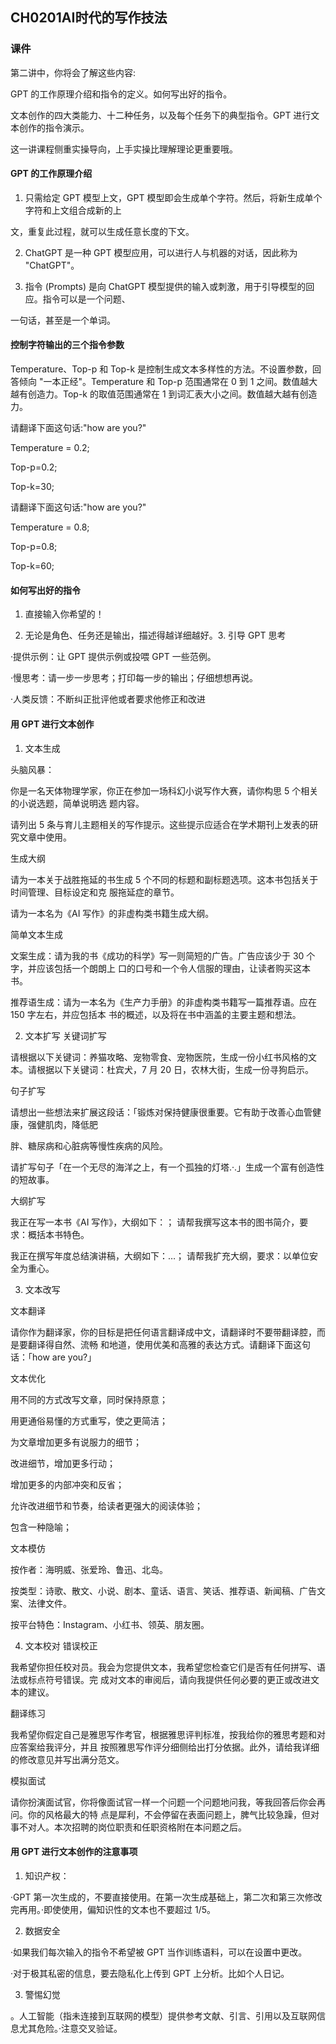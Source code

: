 ## CH0201AI时代的写作技法

### 课件

第二讲中，你将会了解这些内容:

GPT 的工作原理介绍和指令的定义。如何写出好的指令。

文本创作的四大类能力、十二种任务，以及每个任务下的典型指令。GPT 进行文本创作的指令演示。

这一讲课程侧重实操导向，上手实操比理解理论更重要哦。

#### GPT 的工作原理介绍

1. 只需给定 GPT 模型上文，GPT 模型即会生成单个字符。然后，将新生成单个字符和上文组合成新的上

文，重复此过程，就可以生成任意长度的下文。

2. ChatGPT 是一种 GPT 模型应用，可以进行人与机器的对话，因此称为 "ChatGPT"。

3. 指令 (Prompts) 是向 ChatGPT 模型提供的输入或刺激，用于引导模型的回应。指令可以是一个问题、

一句话，甚至是一个单词。

#### 控制字符输出的三个指令参数

Temperature、Top-p 和 Top-k 是控制生成文本多样性的方法。不设置参数，回答倾向 "一本正经"。Temperature 和 Top-p 范围通常在 0 到 1 之间。数值越大越有创造力。Top-k 的取值范围通常在 1 到词汇表大小之间。数值越大越有创造力。

请翻译下面这句话:"how are you?"

Temperature = 0.2;

Top-p=0.2;

Top-k=30;

请翻译下面这句话:"how are you?"

Temperature = 0.8;

Top-p=0.8;

Top-k=60;

#### 如何写出好的指令

1. 直接输入你希望的！

2. 无论是角色、任务还是输出，描述得越详细越好。3. 引导 GPT 思考

·提供示例：让 GPT 提供示例或投喂 GPT 一些范例。

·慢思考：请一步一步思考；打印每一步的输出；仔细想想再说。

·人类反馈：不断纠正批评他或者要求他修正和改进

#### 用 GPT 进行文本创作

1. 文本生成

头脑风暴：

你是一名天体物理学家，你正在参加一场科幻小说写作大赛，请你构思 5 个相关的小说选题，简单说明选 题内容。

请列出 5 条与育儿主题相关的写作提示。这些提示应适合在学术期刊上发表的研究文章中使用。

生成大纲

请为一本关于战胜拖延的书生成 5 个不同的标题和副标题选项。这本书包括关于时间管理、目标设定和克 服拖延症的章节。

请为一本名为《AI 写作》的非虚构类书籍生成大纲。

简单文本生成

文案生成：请为我的书《成功的科学》写一则简短的广告。广告应该少于 30 个字，并应该包括一个朗朗上 口的口号和一个令人信服的理由，让读者购买这本书。

推荐语生成：请为一本名为《生产力手册》的非虚构类书籍写一篇推荐语。应在 150 字左右，并应包括本 书的概述，以及将在书中涵盖的主要主题和想法。

2. 文本扩写 关键词扩写

请根据以下关键词：养猫攻略、宠物零食、宠物医院，生成一份小红书风格的文本。请根据以下关键词：杜宾犬，7 月 20 日，农林大街，生成一份寻狗启示。

句子扩写

请想出一些想法来扩展这段话：「锻炼对保持健康很重要。它有助于改善心血管健康，强健肌肉，降低肥

胖、糖尿病和心脏病等慢性疾病的风险。

请扩写句子「在一个无尽的海洋之上，有一个孤独的灯塔.·.」生成一个富有创造性的短故事。

大纲扩写

我正在写一本书《AI 写作》，大纲如下：； 请帮我撰写这本书的图书简介，要求：概括本书特色。

我正在撰写年度总结演讲稿，大纲如下：…； 请帮我扩充大纲，要求：以单位安全为重心。

3. 文本改写

文本翻译

请你作为翻译家，你的目标是把任何语言翻译成中文，请翻译时不要带翻译腔，而是要翻译得自然、流畅 和地道，使用优美和高雅的表达方式。请翻译下面这句话：「how are you?」

文本优化

用不同的方式改写文章，同时保持原意；

用更通俗易懂的方式重写，使之更简洁；

为文章增加更多有说服力的细节；

改进细节，增加更多行动；

增加更多的内部冲突和反省；

允许改进细节和节奏，给读者更强大的阅读体验；

包含一种隐喻；

文本模仿

按作者：海明威、张爱玲、鲁迅、北岛。

按类型：诗歌、散文、小说、剧本、童话、语言、笑话、推荐语、新闻稿、广告文案、法律文件。

按平台特色：Instagram、小红书、领英、朋友圈。

4. 文本校对 错误校正

我希望你担任校对员。我会为您提供文本，我希望您检查它们是否有任何拼写、语法或标点符号错误。完 成对文本的审阅后，请向我提供任何必要的更正或改进文本的建议。

翻译练习

我希望你假定自己是雅思写作考官，根据雅思评判标准，按我给你的雅思考题和对应答案给我评分，并且 按照雅思写作评分细侧给出打分依据。此外，请给我详细的修改意见并写出满分范文。

模拟面试

请你扮演面试官，你将像面试官一样一个问题一个问题地问我，等我回答后你会再问。你的风格最大的特 点是犀利，不会停留在表面问题上，脾气比较急躁，但对事不对人。本次招聘的岗位职责和任职资格附在本问题之后。

#### 用 GPT 进行文本创作的注意事项

1. 知识产权：

·GPT 第一次生成的，不要直接使用。在第一次生成基础上，第二次和第三次修改完再用。·即使使用，偏知识性的文本也不要超过 1/5。

2. 数据安全

·如果我们每次输入的指令不希望被 GPT 当作训练语料，可以在设置中更改。

·对于极其私密的信息，要去隐私化上传到 GPT 上分析。比如个人日记。

3. 警惕幻觉

。人工智能（指未连接到互联网的模型）提供参考文献、引言、引用以及互联网信息尤其危险。·注意交叉验证。






